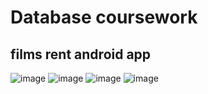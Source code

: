 # Database coursework 
## films rent android app
![image](https://user-images.githubusercontent.com/69727988/226610946-efdfd445-4e8b-4270-a040-a2da30e475e0.png)
![image](https://user-images.githubusercontent.com/69727988/226610984-33d6d964-8316-46d8-ae8d-b6737341c45c.png)
![image](https://user-images.githubusercontent.com/69727988/226611009-67688848-0060-435d-b129-9fb1324d0175.png)
![image](https://user-images.githubusercontent.com/69727988/226611037-5de732a5-d46b-4c72-883a-b2259a17a278.png)
